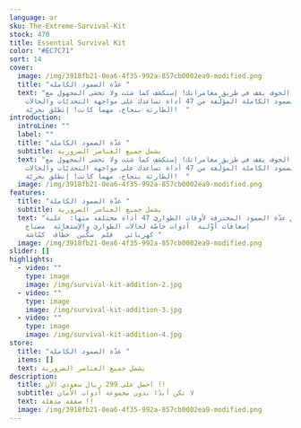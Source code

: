 ```yaml
---
language: ar
sku: The-Extreme-Survival-Kit
stock: 470
title: Essential Survival Kit
color: "#EC7C71"
sort: 14
cover:
  image: /img/3918fb21-0ea6-4f35-992a-857cb0002ea9-modified.png
  title: "عدّة الصمود الكاملة "
  text: "لا تدع الخوف يقف في طريق مغامراتك! إستكشف كما شئت ولا تخشى المجهول مع
    عدّة الصمود الكاملة المؤلّفة من 47 أداة تساعدك على مواجهة التحديّات والحالات
    الطارئة بنجاح، مهما كانت! إنطلق بحريّة!  "
introduction:
  introLine: ""
  label: ""
  title: "عدّة الصمود الكاملة "
  subtitle: يشمل جميع العناصر الضرورية
  text: "لا تدع الخوف يقف في طريق مغامراتك! إستكشف كما شئت ولا تخشى المجهول مع
    عدّة الصمود الكاملة المؤلّفة من 47 أداة تساعدك على مواجهة التحديّات والحالات
    الطارئة بنجاح، مهما كانت! إنطلق بحريّة!  "
  image: /img/3918fb21-0ea6-4f35-992a-857cb0002ea9-modified.png
features:
  title: "عدّة الصمود الكاملة "
  subtitle: يشمل جميع العناصر الضرورية
  text: "تتضمّن عدّة الصمود المحترفة لأوقات الطوارئ 47 أداة مختلفة منها:  علبة
    إسعافات أوّلية  أدوات خاصّة لحالات الطوارئ والإستغاثة  مصباح
    كهربائي   قلم  سكّين  خطّاف  كمّاشة "
  image: /img/3918fb21-0ea6-4f35-992a-857cb0002ea9-modified.png
slider: []
highlights:
  - video: ""
    type: image
    image: /img/survival-kit-addition-2.jpg
  - video: ""
    type: image
    image: /img/survival-kit-addition-3.jpg
  - video: ""
    type: image
    image: /img/survival-kit-addition-4.jpg
store:
  title: "عدّة الصمود الكاملة "
  items: []
  text: يشمل جميع العناصر الضرورية
description:
  title: احصل على 299 ريال سعودي الآن !!
  subtitle: لا تكن أبدًا بدون مجموعة أدوات الأمان
  text: صفقة مذهلة !!
  image: /img/3918fb21-0ea6-4f35-992a-857cb0002ea9-modified.png
---
```

